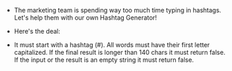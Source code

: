- The marketing team is spending way too much time typing in hashtags.
Let's help them with our own Hashtag Generator!

- Here's the deal:

- It must start with a hashtag (#).
All words must have their first letter capitalized.
If the final result is longer than 140 chars it must return false.
If the input or the result is an empty string it must return false.